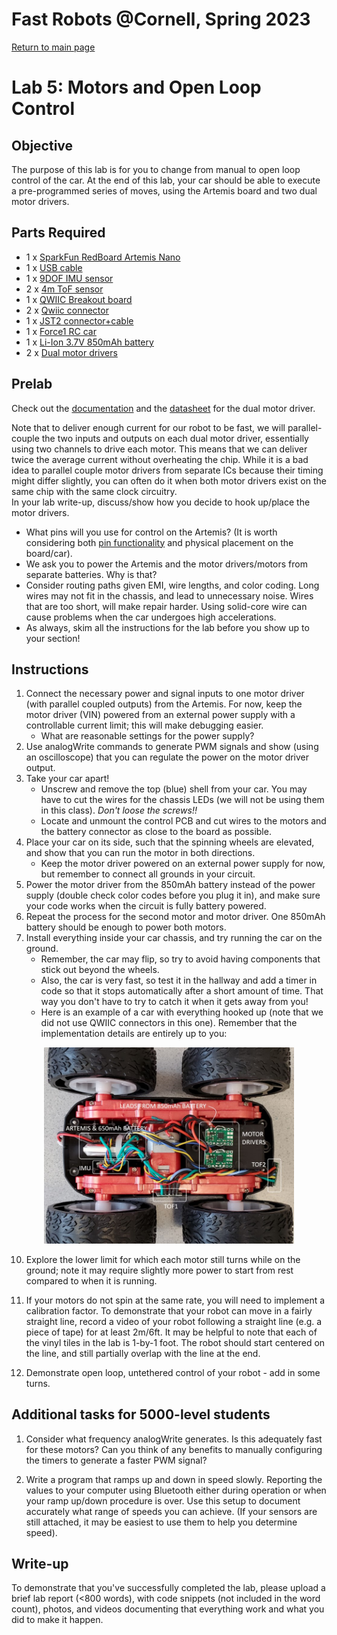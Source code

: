 # Fast Robots @Cornell, Spring 2023

[Return to main page](index.md)

# Lab 5: Motors and Open Loop Control

## Objective

The purpose of this lab is for you to change from manual to open loop control of the car. At the end of this lab, your car should be able to execute a pre-programmed series of moves, using the Artemis board and two dual motor drivers. 

## Parts Required

* 1 x [SparkFun RedBoard Artemis Nano](https://www.sparkfun.com/products/15443)
* 1 x [USB cable](https://www.amazon.com/SUMPK-Charging-Braided-Compatible-Samsung/dp/B08R68T84N/ref=sr_1_4?keywords=usb+c+to+c&qid=1636380583&qsid=147-6677549-1776715&refinements=p_n_feature_ten_browse-bin%3A23555327011&rnid=23555276011&s=pc&sr=1-4&sres=B08D9SB161%2CB08R68T84N%2CB01CZVEUIE%2CB01FM51812%2CB07VCZV3R4%2CB075V68NVR%2CB075GMKZWW%2CB093BVBRJT%2CB09BBBJ33F%2CB09C2D9Z7T%2CB012V56D2A%2CB092CYFQMP%2CB081L4V3DN%2CB07Y6ZJT1D%2CB07Y2XKPX5%2CB07VPYJV8V%2CB07THJGZ9Z%2CB08W2TP2TT%2CB0744BKDRD%2CB07THFJ1J5&srpt=ELECTRONIC_CABLE)
* 1 x [9DOF IMU sensor](https://www.mouser.com/ProductDetail/SparkFun/SEN-15335?qs=uwxL4vQweFMcls1MYZT00A%3D%3D)
* 2 x [4m ToF sensor](https://www.pololu.com/product/3415)
* 1 x [QWIIC Breakout board](https://www.sparkfun.com/products/18012) 
* 2 x [Qwiic connector](https://www.sparkfun.com/products/14426)
* 1 x [JST2 connector+cable](https://www.amazon.com/dp/B07V56N33J?smid=A2ZDGCOOU4F0SF&ref_=chk_typ_imgToDp&th=1)
* 1 x [Force1 RC car](https://force1rc.com/products/cyclone-remote-control-car-for-kids-adults)
* 1 x [Li-Ion 3.7V 850mAh battery](https://www.amazon.com/URGENEX-Battery-Rechargeable-Quadcopter-Charger/dp/B08T9FB56F/ref=sr_1_3?keywords=lipo+battery+3.7V+850mah&qid=1639066404&sr=8-3)
* 2 x [Dual motor drivers](https://www.digikey.com/en/products/detail/pololu-corporation/2130/10450426)

## Prelab

Check out the [documentation](https://www.pololu.com/product-info-merged/2130) and the [datasheet](https://www.ti.com/general/docs/suppproductinfo.tsp?distId=10&gotoUrl=https%3A%2F%2Fwww.ti.com%2Flit%2Fgpn%2Fdrv8833) for the dual motor driver. 

Note that to deliver enough current for our robot to be fast, we will parallel-couple the two inputs and outputs on each dual motor driver, essentially using two channels to drive each motor. This means that we can deliver twice the average current without overheating the chip. While it is a bad idea to parallel couple motor drivers from separate ICs because their timing might differ slightly, you can often do it when both motor drivers exist on the same chip with the same clock circuitry.  
In your lab write-up, discuss/show how you decide to hook up/place the motor drivers. 
* What pins will you use for control on the Artemis? (It is worth considering both [pin functionality](https://cdn.sparkfun.com/assets/5/5/1/6/3/RedBoard-Artemis-Nano.pdf) and physical placement on the board/car).
* We ask you to power the Artemis and the motor drivers/motors from separate batteries. Why is that? 
* Consider routing paths given EMI, wire lengths, and color coding. Long wires may not fit in the chassis, and lead to unnecessary noise. Wires that are too short, will make repair harder. Using solid-core wire can cause problems when the car undergoes high accelerations. 
* As always, skim all the instructions for the lab before you show up to your section!

## Instructions

1. Connect the necessary power and signal inputs to one motor driver (with parallel coupled outputs) from the Artemis. For now, keep the motor driver (VIN) powered from an external power supply with a controllable current limit; this will make debugging easier. 
   - What are reasonable settings for the power supply? 
4. Use analogWrite commands to generate PWM signals and show (using an oscilloscope) that you can regulate the power on the motor driver output. 
5. Take your car apart!
   - Unscrew and remove the top (blue) shell from your car. You may have to cut the wires for the chassis LEDs (we will not be using them in this class). *Don't loose the screws!!*
   - Locate and unmount the control PCB and cut wires to the motors and the battery connector as close to the board as possible.
6. Place your car on its side, such that the spinning wheels are elevated, and show that you can run the motor in both directions. 
   - Keep the motor driver powered on an external power supply for now, but remember to connect all grounds in your circuit. 
7. Power the motor driver from the 850mAh battery instead of the power supply (double check color codes before you plug it in), and make sure your code works when the circuit is fully battery powered. 
8. Repeat the process for the second motor and motor driver. One 850mAh battery should be enough to power both motors. 
9. Install everything inside your car chassis, and try running the car on the ground. 
   - Remember, the car may flip, so try to avoid having components that stick out beyond the wheels.
   - Also, the car is very fast, so test it in the hallway and add a timer in code so that it stops automatically after a short amount of time. That way you don't have to try to catch it when it gets away from you!
   - Here is an example of a car with everything hooked up (note that we did not use QWIIC connectors in this one). Remember that the implementation details are entirely up to you:

<p align="center"><img src="Figs/MotorDriver.jpg" width="400"></p>

10. Explore the lower limit for which each motor still turns while on the ground; note it may require slightly more power to start from rest compared to when it is running. 
11. If your motors do not spin at the same rate, you will need to implement a calibration factor. To demonstrate that your robot can move in a fairly straight line, record a video of your robot following a straight line (e.g. a piece of tape) for at least 2m/6ft. It may be helpful to note that each of the vinyl tiles in the lab is 1-by-1 foot. The robot should start centered on the line, and still partially overlap with the line at the end. 

12. Demonstrate open loop, untethered control of your robot - add in some turns. 


## Additional tasks for 5000-level students

1. Consider what frequency analogWrite generates. Is this adequately fast for these motors? Can you think of any benefits to manually configuring the timers to generate a faster PWM signal?

2. Write a program that ramps up and down in speed slowly. Reporting the values to your computer using Bluetooth either during operation or when your ramp up/down procedure is over. Use this setup to document accurately what range of speeds you can achieve. (If your sensors are still attached, it may be easiest to use them to help you determine speed). 

## Write-up
To demonstrate that you've successfully completed the lab, please upload a brief lab report (<800 words), with code snippets (not included in the word count), photos, and videos documenting that everything work and what you did to make it happen. 

